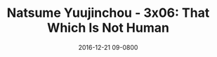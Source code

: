 ---
layout: entry.pug
title: "Natsume Yuujinchou - 3x06: That Which Is Not Human"
date: 2016-12-21 09-0800
publishDate: 2017-12-31T00:00:00 -0800
broadcastDate: 2011-08-09 09-0800
categories: watchthroughs anime natsume-yuujinchou
draft: true
---